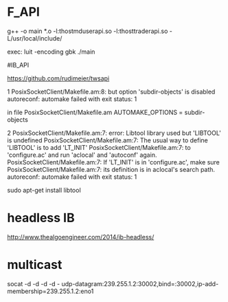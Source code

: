 # F_API
g++ -o main *.o -l:thostmduserapi.so -l:thosttraderapi.so -L/usr/local/include/


exec:
luit -encoding gbk ./main



#IB_API

https://github.com/rudimeier/twsapi


1 PosixSocketClient/Makefile.am:8: but option 'subdir-objects' is disabled
autoreconf: automake failed with exit status: 1

  in file PosixSocketClient/Makefile.am 
  AUTOMAKE_OPTIONS = subdir-objects 


2 PosixSocketClient/Makefile.am:7: error: Libtool library used but 'LIBTOOL' is undefined
PosixSocketClient/Makefile.am:7:   The usual way to define 'LIBTOOL' is to add 'LT_INIT'
PosixSocketClient/Makefile.am:7:   to 'configure.ac' and run 'aclocal' and 'autoconf' again.
PosixSocketClient/Makefile.am:7:   If 'LT_INIT' is in 'configure.ac', make sure
PosixSocketClient/Makefile.am:7:   its definition is in aclocal's search path.
autoreconf: automake failed with exit status: 1


  sudo apt-get install libtool


# headless IB
  http://www.thealgoengineer.com/2014/ib-headless/


# multicast
socat -d -d -d -d - udp-datagram:239.255.1.2:30002,bind=:30002,ip-add-membership=239.255.1.2:eno1
